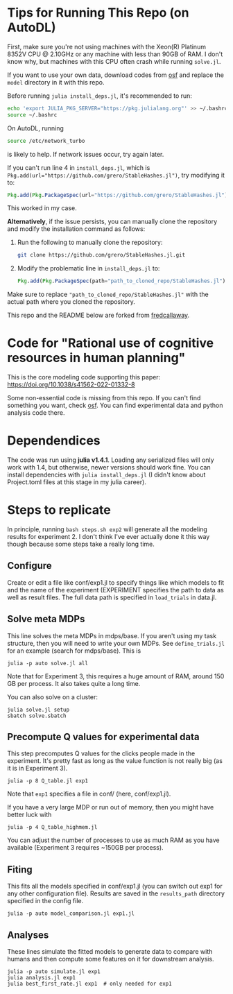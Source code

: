 # Tips for Running This Repo (on AutoDL)
First, make sure you're not using machines with the Xeon(R) Platinum 8352V CPU @ 2.10GHz or any machine with less than 90GB of RAM. I don't know why, but machines with this CPU often crash while running `solve.jl`.

If you want to use your own data, download codes from [osf](https://osf.io/rqxja) and replace the `model` directory in it with this repo.

Before running `julia install_deps.jl`, it's recommended to run:
```bash
echo 'export JULIA_PKG_SERVER="https://pkg.julialang.org"' >> ~/.bashrc
source ~/.bashrc
```
On AutoDL, running 
```bash
source /etc/network_turbo
```
is likely to help. If network issues occur, try again later.

If you can't run line 4 in `install_deps.jl`, which is `Pkg.add(url="https://github.com/grero/StableHashes.jl")`, try modifying it to:

```julia
Pkg.add(Pkg.PackageSpec(url="https://github.com/grero/StableHashes.jl"))
```

This worked in my case.

**Alternatively**, if the issue persists, you can manually clone the repository and modify the installation command as follows:

1. Run the following to manually clone the repository:

   ```bash
   git clone https://github.com/grero/StableHashes.jl.git
   ```

2. Modify the problematic line in `install_deps.jl` to:

   ```julia
   Pkg.add(Pkg.PackageSpec(path="path_to_cloned_repo/StableHashes.jl"))
   ```

Make sure to replace `"path_to_cloned_repo/StableHashes.jl"` with the actual path where you cloned the repository.


This repo and the README below are forked from [fredcallaway](https://github.com/fredcallaway/optimal-planning-algorithms).

# Code for "Rational use of cognitive resources in human planning"

This is the core modeling code supporting this paper: https://doi.org/10.1038/s41562-022-01332-8

Some non-essential code is missing from this repo. If you can't find something you want, check [osf](https://osf.io/rqxja). You can find experimental data and python analysis code there.

# Dependendices

The code was run using **julia v1.4.1**. Loading any serialized files will only work with 1.4, but otherwise, newer versions should work fine. You can install dependencies with `julia install_deps.jl` (I didn't know about Project.toml files at this stage in my julia career).

# Steps to replicate

In principle, running `bash steps.sh exp2` will generate all the modeling results for experiment 2. I don't think I've ever actually done it this way though because some steps take a really long time.

## Configure

Create or edit a file like conf/exp1.jl to specify things like which models to fit and the name of the experiment (EXPERIMENT specifies the path to data as well as result files. The full data path is specified in `load_trials` in data.jl.

## Solve meta MDPs

This line solves the meta MDPs in mdps/base. If you aren't using my task structure, then you will need to write your own MDPs. See `define_trials.jl` for an example (search for mdps/base). This is 
```
julia -p auto solve.jl all
```
Note that for Experiment 3, this requires a huge amount of RAM, around 150 GB per process. It also takes quite a long time.

You can also solve on a cluster:
```
julia solve.jl setup
sbatch solve.sbatch
```

## Precompute Q values for experimental data

This step precomputes Q values for the clicks people made in the experiment. It's pretty fast as long as the value function is not really big (as it is in Experiment 3).

```
julia -p 8 Q_table.jl exp1
```

Note that `exp1` specifies a file in conf/ (here, conf/exp1.jl).

If you have a very large MDP or run out of memory, then you might have better luck with 
```
julia -p 4 Q_table_highmem.jl 
```

You can adjust the number of processes to use as much RAM as you have available (Experiment 3 requires ~150GB per process).

## Fiting

This fits all the models specified in conf/exp1.jl (you can switch out exp1 for any other configuration file). Results are saved in the `results_path` directory specified in the config file.

```
julia -p auto model_comparison.jl exp1.jl
```


## Analyses

These lines simulate the fitted models to generate data to compare with humans and then compute some features on it for downstream analysis.

```
julia -p auto simulate.jl exp1
julia analysis.jl exp1
julia best_first_rate.jl exp1  # only needed for exp1
```
